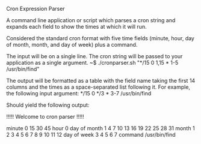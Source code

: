  Cron Expression Parser

A command line application or script which parses a cron string and expands each field
to show the times at which it will run.

Considered the standard cron format with five time fields (minute, hour, day of
month, month, and day of week) plus a command.

The input will be on a single line.
The cron string will be passed to your application as a single argument.
~$ ./cronparser.sh "*/15 0 1,15 * 1-5 /usr/bin/find"

The output will be formatted as a table with the field name taking the first 14 columns and
the times as a space-separated list following it.
For example, the following input argument:
*/15 0 */3 * 3-7 /usr/bin/find

Should yield the following output:

!!!!! Welcome to cron parser !!!!!

minute        0 15 30 45
hour          0
day of month  1 4 7 10 13 16 19 22 25 28 31
month         1 2 3 4 5 6 7 8 9 10 11 12
day of week   3 4 5 6 7
command       /usr/bin/find



